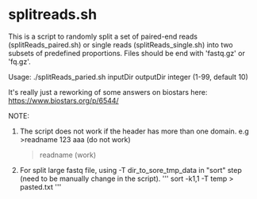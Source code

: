 # splitreads.sh

This is a script to randomly split a set of paired-end reads (splitReads_paired.sh) or single reads (splitReads_single.sh) into two subsets of predefined proportions. Files should be end with 'fastq.gz' or 'fq.gz'.

Usage: ./splitReads_paried.sh inputDir outputDir integer (1-99, default 10)

It's really just a reworking of some answers on biostars here: https://www.biostars.org/p/6544/

NOTE: 
1. The script does not work if the header has more than one domain.
e.g >readname 123 aaa  (do not work)
    >readname          (work)
2. For split large fastq file, using -T dir\_to\_sore\_tmp\_data in "sort" step (need to be manually change in the script).
'''
          sort -k1,1 -T temp > pasted.txt
'''
